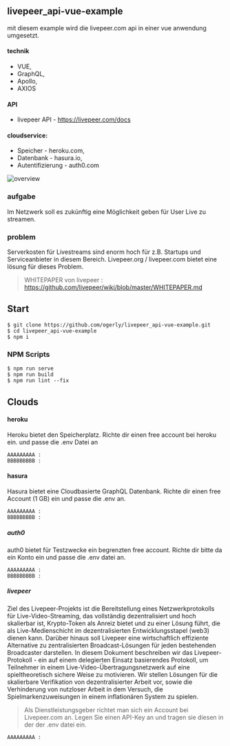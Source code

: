 ## livepeer_api-vue-example
mit diesem example wird die livepeer.com api in einer vue anwendung umgesetzt.

#### technik
   - VUE, 
   - GraphQL, 
   - Apollo, 
   - AXIOS

#### API
  - livepeer API - https://livepeer.com/docs

#### cloudservice: 
  - Speicher - heroku.com, 
  - Datenbank - hasura.io, 
  - Autentifizierung - auth0.com 


![overview](https://user-images.githubusercontent.com/1324583/94922603-d04bf880-04ba-11eb-9580-249e5dae63ae.png)

### aufgabe
Im Netzwerk soll es zukünftig eine Möglichkeit geben für User Live zu streamen.  
 
### problem
Serverkosten für Livestreams sind enorm hoch für z.B. Startups und Serviceanbieter in diesem Bereich. Livepeer.org / livepeer.com bietet eine lösung für dieses Problem. 
>   WHITEPAPER von livepeer : https://github.com/livepeer/wiki/blob/master/WHITEPAPER.md


## Start
	$ git clone https://github.com/ogerly/livepeer_api-vue-example.git
	$ cd livepeer_api-vue-example 
	$ npm i
	
### NPM Scripts
	$ npm run serve
	$ npm run build
	$ npm run lint --fix
	
	

## Clouds
 

#### heroku 
Heroku bietet den Speicherplatz. Richte dir einen free account bei heroku ein. 
und passe die .env Datei an 

	AAAAAAAAA : 
	BBBBBBBBB : 

#### hasura
Hasura bietet eine Cloudbasierte GraphQL Datenbank. Richte dir einen free Account (1 GB) ein und passe die  .env an. 

	AAAAAAAAA : 
	BBBBBBBBB : 

##### auth0 
auth0 bietet für Testzwecke ein begrenzten free account. Richte dir bitte da  ein Konto ein und passe die .env datei an.

	AAAAAAAAA : 
	BBBBBBBBB : 
	
	
##### livepeer
Ziel des Livepeer-Projekts ist die Bereitstellung eines Netzwerkprotokolls für Live-Video-Streaming, das vollständig dezentralisiert und hoch skalierbar ist, Krypto-Token als Anreiz bietet und zu einer Lösung führt, die als Live-Medienschicht im dezentralisierten Entwicklungsstapel (web3) dienen kann. Darüber hinaus soll Livepeer eine wirtschaftlich effiziente Alternative zu zentralisierten Broadcast-Lösungen für jeden bestehenden Broadcaster darstellen. In diesem Dokument beschreiben wir das Livepeer-Protokoll - ein auf einem delegierten Einsatz basierendes Protokoll, um Teilnehmer in einem Live-Video-Übertragungsnetzwerk auf eine spieltheoretisch sichere Weise zu motivieren. Wir stellen Lösungen für die skalierbare Verifikation von dezentralisierter Arbeit vor, sowie die Verhinderung von nutzloser Arbeit in dem Versuch, die Spielmarkenzuweisungen in einem inflationären System zu spielen.

>  Als Dienstleistungsgeber richtet man sich ein Account bei Livepeer.com an. Legen Sie einen API-Key an und tragen sie diesen in der der .env datei ein. 

	AAAAAAAAA : 


